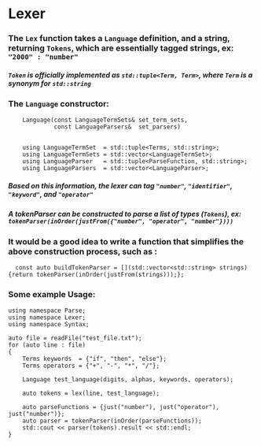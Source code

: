 # Lexer

### The `Lex` function takes a `Language` definition, and a string, returning `Tokens`, which are essentially tagged strings, ex: `"2000" : "number"`

##### `Token` is officially implemented as `std::tuple<Term, Term>`, where `Term` is a synonym for `std::string`

### The `Language` constructor:

        Language(const LanguageTermSets& set_term_sets,
                 const LanguageParsers&  set_parsers)


        using LanguageTermSet  = std::tuple<Terms, std::string>;
        using LanguageTermSets = std::vector<LanguageTermSet>;
        using LanguageParser   = std::tuple<ParseFunction, std::string>;
        using LanguageParsers  = std::vector<LanguageParser>;


##### Based on this information, the lexer can tag `"number"`, `"identifier"`, `"keyword"`, and `"operator"`
##### A tokenParser can be constructed to parse a list of types (`Tokens`), ex: `tokenParser(inOrder(justFrom({"number", "operator", "number"})))`

### It would be a good idea to write a function that simplifies the above construction process, such as :

      const auto buildTokenParser = [](std::vector<std::string> strings){return tokenParser(inOrder(justFrom(strings)));};

### Some example Usage:

    using namespace Parse;
    using namespace Lexer;
    using namespace Syntax;

    auto file = readFile("test_file.txt");
    for (auto line : file)
    {
        Terms keywords  = {"if", "then", "else"};
        Terms operators = {"+", "-", "*", "/"};

        Language test_language(digits, alphas, keywords, operators);

        auto tokens = lex(line, test_language);

        auto parseFunctions = {just("number"), just("operator"), just("number")};
        auto parser = tokenParser(inOrder(parseFunctions));
        std::cout << parser(tokens).result << std::endl;
    }
